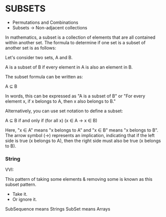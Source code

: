 # SUBSETS
- Permutations and Combinations
- Subsets -> Non-adjacent collections

In mathematics, a subset is a collection of elements that are all contained within another set. The formula to determine if one set is a subset of another set is as follows:

Let's consider two sets, A and B.

A is a subset of B if every element in A is also an element in B.

The subset formula can be written as:

A ⊆ B

In words, this can be expressed as "A is a subset of B" or "For every element x, if x belongs to A, then x also belongs to B."

Alternatively, you can use set notation to define a subset:

A ⊆ B if and only if (for all x) (x ∈ A → x ∈ B)

Here, "x ∈ A" means "x belongs to A" and "x ∈ B" means "x belongs to B". The arrow symbol (→) represents an implication, indicating that if the left side is true (x belongs to A), then the right side must also be true (x belongs to B).

### String

VVI:

This pattern of taking some elements & removing some is known as this subset pattern.
- Take it.
- Or ignore it.

SubSequence means Strings
SubSet means Arrays
